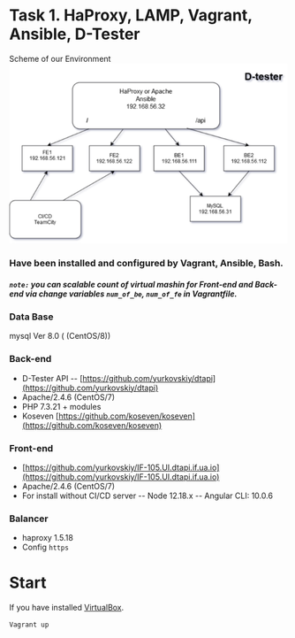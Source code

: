 # Task 1. HaProxy, LAMP, Vagrant, Ansible, D-Tester

Scheme of our Environment
![Scheme](./sheme.png)

### Have been installed and configured by Vagrant, Ansible, Bash.
##### `note:` you can scalable count of virtual mashin for Front-end and Back-end via change variables `num_of_be`, `num_of_fe` in Vagrantfile.

### Data Base
mysql  Ver 8.0 ( (CentOS/8))

### Back-end 
- D-Tester API -- [https://github.com/yurkovskiy/dtapi](https://github.com/yurkovskiy/dtapi)
- Apache/2.4.6 (CentOS/7)
- PHP 7.3.21 + modules
- Koseven [https://github.com/koseven/koseven](https://github.com/koseven/koseven)
### Front-end 
 - [https://github.com/yurkovskiy/IF-105.UI.dtapi.if.ua.io](https://github.com/yurkovskiy/IF-105.UI.dtapi.if.ua.io)
 - Apache/2.4.6 (CentOS/7)
 - For install without CI/CD server
 -- Node 12.18.x
 -- Angular CLI: 10.0.6
### Balancer
- haproxy 1.5.18
- Config `https`
 
# Start 
If you have installed [VirtualBox](https://www.virtualbox.org/). 
```  
Vagrant up

```  
